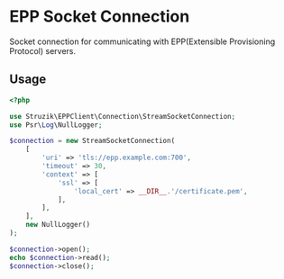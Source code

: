 # EPP Socket Connection
Socket connection for communicating with EPP(Extensible Provisioning Protocol) servers.

## Usage

```php
<?php

use Struzik\EPPClient\Connection\StreamSocketConnection;
use Psr\Log\NullLogger;

$connection = new StreamSocketConnection(
    [
        'uri' => 'tls://epp.example.com:700',
        'timeout' => 30,
        'context' => [
            'ssl' => [
                'local_cert' => __DIR__.'/certificate.pem',
            ],
        ],
    ],
    new NullLogger()
);

$connection->open();
echo $connection->read();
$connection->close();
```
